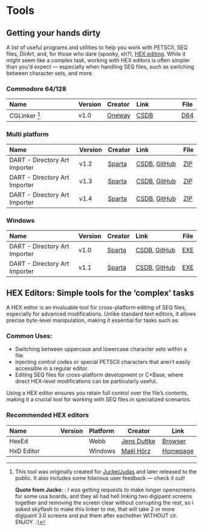 <style>
    table th:first-of-type {
        width: 55% ;
    }
    table th:nth-of-type(2) {
        width: 5%;
    }
    table th:nth-of-type(3) {
        width: 5%;
    }
    table th:nth-of-type(4) {
        width: 100%;
    }
    table th:nth-of-type(5) {
        width: 100%;
    }
</style>

# Tools

## Getting your hands dirty
A list of useful programs and utilities to help you work with PETSCII, SEQ files, DirArt, and, for those who dare (spooky, eh?), [HEX editing](#hex-editors-simple-tools-for-the-complex-tasks). While it might seem like a complex task, working with HEX editors is often simpler than you'd expect — especially when handling SEQ files, such as switching between character sets, and more.

### Commodore 64/128
| Name          | Version | Creator                                | Link                                       | File                               |
| :------------ | :------ | :------------------------------------- | :----------------------------------------- | ---------------------------------- |
| CGLinker [^1] | v1.0    | [Oneway](https://csdb.dk/group/?id=31) | [CSDB](https://csdb.dk/release/?id=163364) | [D64](tools/CG-Link-v1.0-1WAY.d64) |

### Multi platform
| Name                          | Version | Creator                                    | Link                                                                                        | File                     |
| :---------------------------- | :------ | :----------------------------------------- | :------------------------------------------------------------------------------------------ | ------------------------ |
| DART - Directory Art Importer | v1.2    | [Sparta](https://csdb.dk/scener/?id=29482) | [CSDB](https://csdb.dk/release/?id=236120), [GitHub](https://github.com/spartaomg/dart_cpp) | [ZIP](tools/dart1.2.zip) |
| DART - Directory Art Importer | v1.3    | [Sparta](https://csdb.dk/scener/?id=29482) | [CSDB](https://csdb.dk/release/?id=238418), [GitHub](https://github.com/spartaomg/dart_cpp) | [ZIP](tools/dart1.3.zip) |
| DART - Directory Art Importer | v1.4    | [Sparta](https://csdb.dk/scener/?id=29482) | [CSDB](https://csdb.dk/release/?id=248771), [GitHub](https://github.com/spartaomg/dart_cpp) | [ZIP](tools/dart1.4.ZIP) |

### Windows
| Name                          | Version | Creator                                    | Link                                                                                        | File                      |
| :---------------------------- | :------ | :----------------------------------------- | :------------------------------------------------------------------------------------------ | ------------------------- |
| DART - Directory Art Importer | v1.0    | [Sparta](https://csdb.dk/scener/?id=29482) | [CSDB](https://csdb.dk/release/?id=226262), [GitHub](https://github.com/spartaomg/dart_cpp) | [EXE](tools/DART_1.0.exe) |
| DART - Directory Art Importer | v1.1    | [Sparta](https://csdb.dk/scener/?id=29482) | [CSDB](https://csdb.dk/release/?id=226717), [GitHub](https://github.com/spartaomg/dart_cpp) | [EXE](tools/DART_1.1.exe) |

## HEX Editors: Simple tools for the ‘complex’ tasks
A HEX editor is an invaluable tool for cross-platform editing of SEQ files, especially for advanced modifications. Unlike standard text editors, it allows precise byte-level manipulation, making it essential for tasks such as:

### Common Uses:
- Switching between uppercase and lowercase character sets within a file.
- Injecting control codes or special PETSCII characters that aren’t easily accessible in a regular editor.
- Editing SEQ files for cross-platform development or C*Base, where direct HEX-level modifications can be particularly useful.

Using a HEX editor ensures you retain full control over the file’s contents, making it a crucial tool for working with SEQ files in specialized scenarios.

### Recommended HEX editors
| Name       | Version | Platform | Creator                                  | Link                                    |
| :--------- | :------ | :------- | ---------------------------------------- | --------------------------------------- |
| HexEd      |         | Webb     | [Jens Duttke](https://www.duttke.de/en/) | [Browser](https://hexed.it)             |
| HxD Editor |         | Windows  | [Maël Hörz](https://mh-nexus.de/en/)     | [Homepage](https://mh-nexus.de/en/hxd/) |

[^1]:
    This tool was originally created for [Jucke/Judas](https://csdb.dk/scener/?id=647) and later released to the public.
    It also includes some hilarious user feedback — check it out!

    **Quote from Jucke:**
:   I was getting requests to make longer openscreens for some usa boards, and they all had hell linking two digipaint screens together and removing the screen clear without corrupting the rest, so i asked skyflash to make this linker to me, that will take 2 or more digipaint 3.0 screens and put them after eachother WITHOUT clr. ENJOY. :)